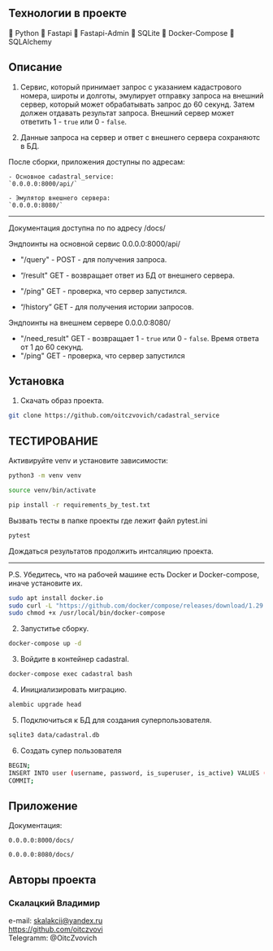 ## Технологии в проекте

🔹 Python
🔹 Fastapi
🔹 Fastapi-Admin
🔹 SQLite
🔹 Docker-Compose
🔹 SQLAlchemy
## Описание
1. Сервис, который принимает запрос с указанием кадастрового номера, широты и долготы, эмулирует отправку запроса на внешний сервер, который может обрабатывать запрос до 60 секунд. Затем должен отдавать результат запроса. Внешний сервер может ответить 1 - `true` или 0 - `false`.

2. Данные запроса на сервер и ответ с внешнего сервера сохраняютс в БД. 

После сборки, приложения доступны по адресам: 
    
    - Основное cadastral_service:  
    `0.0.0.0:8000/api/`   

    - Эмулятор внешнего сервера:
    `0.0.0.0:8080/`
_______

Документация доступна по по адресу /docs/   

Эндпоинты на основной сервис 0.0.0.0:8000/api/
   - "/query" - POST - для получения запроса.

   - “/result" GET - возвращает ответ из БД от внешнего сервера.

   - "/ping" GET - проверка, что  сервер запустился.

   - “/history” GET - для получения истории запросов.

Эндпоинты на внешнем сервере  0.0.0.0:8080/

   - "/need_result" GET - возвращает 1 - `true` или 0 - `false`. Время ответа от 1 до 60 секунд.   
   - "/ping" GET - проверка, что  сервер запустился


## Установка
1. Скачать образ проекта.
```bash
git clone https://github.com/oitczvovich/cadastral_service
```

## ТЕСТИРОВАНИЕ

Активируйте venv и установите зависимости:

``` bash
python3 -m venv venv

source venv/bin/activate

pip install -r requirements_by_test.txt
```

Вызвать тесты в папке проекты где лежит файл pytest.ini

```bash
pytest
```

Дождаться результатов продолжить интсаляцию проекта.
_________

P.S. Убедитесь, что на рабочей машине есть Docker и Docker-compose, иначе установите их.

```bash
sudo apt install docker.io 
sudo curl -L "https://github.com/docker/compose/releases/download/1.29.2/docker-compose-$(uname -s)-$(uname -m)" -o /usr/local/bin/docker-compose
sudo chmod +x /usr/local/bin/docker-compose
```

2. Запуститье сборку.
```bash
docker-compose up -d
```

3. Войдите в контейнер  cadastral.
```bash
docker-compose exec cadastral bash
```

4. Инициализировать миграцию.
```bash
alembic upgrade head
```

5. Подключиться к БД для создания суперпользователя. 
```bash
sqlite3 data/cadastral.db
```

6. Создать супер пользователя
```bash
BEGIN;
INSERT INTO user (username, password, is_superuser, is_active) VALUES ('admin', '<password>', 1, 1);
COMMIT;
```

## Приложение
Документация:

`0.0.0.0:8000/docs/`   

`0.0.0.0:8080/docs/`  


## Авторы проекта
### Скалацкий Владимир
e-mail: skalakcii@yandex.ru<br>
https://github.com/oitczvovi<br>
Telegramm: @OitcZvovich

